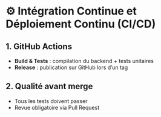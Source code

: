 # ⚙️ Intégration Continue et Déploiement Continu (CI/CD)

## 1. GitHub Actions
- **Build & Tests** : compilation du backend + tests unitaires
- **Release** : publication sur GitHub lors d’un tag

## 2. Qualité avant merge
- Tous les tests doivent passer
- Revue obligatoire via Pull Request